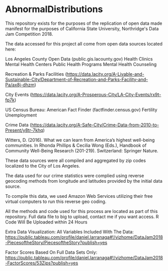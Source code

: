 # AbnormalDistributions
This repository exists for the purposes of the replication of open data made manifest for the purposes of California State University, Northridge's Data Jam Competition 2018.

The data accessed for this project all come from open data sources located here:

Los Angeles County Open Data (public.gis.lacounty.gov)
    Health Clinics
    Mental Health Centers
    Public Health Programs 
    Mental Health Counseling

Recreation & Parks Facilities (https://data.lacity.org/A-Livable-and-Sustainable-City/Department-of-Recreation-and-Parks-Facility-and-Pa/ax8j-dhzm)

City Events (https://data.lacity.org/A-Prosperous-City/LA-City-Events/rx9t-fp7k)

US Census Bureau: American Fact Finder (factfinder.census.gov)
  Fertility
  Unemployment 

Crime Data (https://data.lacity.org/A-Safe-City/Crime-Data-from-2010-to-Present/y8tr-7khq) 

Witters, D. (2016). What we can learn from America’s highest well-being communities. In Rhonda Phillips & Cecilia Wong (Eds.), Handbook of Community Well-Being Research (201-219). Switzerland: Springer Nature. 

These data sources were all compiled and aggregated by zip codes localized to the City of Los Angeles.

The data used for our crime statistics were complied using reverse geocoding methods from longitude and latitudes provided by the initial data source.

To compile this data, we used Amazon Web Services utilizing their free virtual computers to run this reverse geo coding.

All the methods and code used for this process are located as part of this repository. Full data file to big to upload, contact me if you want access.  R Code Will Be Uploaded within 24 Hours

Extra Data Visualization:
All Variables Included With The Data:
https://public.tableau.com/profile/daniel.larranaga#!/vizhome/DataJam2018-PiecesoftheStory/PiecesoftheStory?publish=yes

Factor Scores Based On Full Data Sets Only:
https://public.tableau.com/profile/daniel.larranaga#!/vizhome/DataJam2018-FactorScores/53Zips?publish=yes
